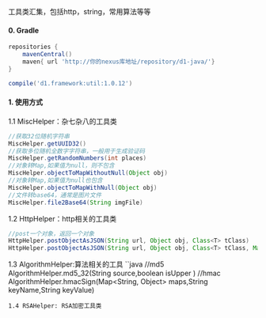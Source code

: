 工具类汇集，包括http，string，常用算法等等


#### 0. Gradle

```gradle
repositories {
    mavenCentral()
    maven{ url 'http://你的nexus库地址/repository/d1-java/'}
}

compile('d1.framework:util:1.0.12')

```

#### 1. 使用方式
1.1 MiscHelper：杂七杂八的工具类
```java
//获取32位随机字符串
MiscHelper.getUUID32()
//获取多位随机全数字字符串，一般用于生成验证码
MiscHelper.getRandomNumbers(int places) 
//对象转Map,如果值为null，则不包含
MiscHelper.objectToMapWithoutNull(Object obj)
//对象转Map,如果值为null也包含
MiscHelper.objectToMapWithNull(Object obj)
//文件转base64，通常是图片文件
MiscHelper.file2Base64(String imgFile) 
```
1.2 HttpHelper：http相关的工具类
```java
//post一个对象，返回一个对象
HttpHelper.postObjectAsJSON(String url, Object obj, Class<T> tClass) 
HttpHelper.postObjectAsJSON(String url, Object obj, Class<T> tClass, Map<String, String> headers)
```
1.3 AlgorithmHelper:算法相关的工具
``java
//md5
AlgorithmHelper.md5_32(String source,boolean isUpper )
//hmac
AlgorithmHelper.hmacSign(Map<String, Object> maps,String keyName,String keyValue)
```
1.4 RSAHelper: RSA加密工具类